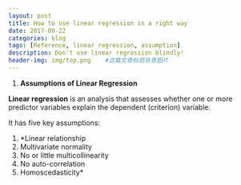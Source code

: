 ```yaml
---
layout: post
title: How to use linear regression in a right way
date: 2017-09-22
categories: blog
tags: [Reference, linear regression, assumption]
description: Don't use linear regression blindly!
header-img: img/top.png    #这篇文章标题背景图片
---
```


1. **Assumptions of Linear Regression**

**Linear regression** is an analysis that assesses whether one or more predictor variables explain the dependent (criterion) variable.  

It has five key assumptions:

 1. *Linear relationship
 1. Multivariate normality
 1. No or little multicollinearity
 1. No auto-correlation
 1. Homoscedasticity*